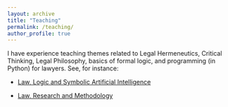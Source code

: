 ```yaml
---
layout: archive
title: "Teaching"
permalink: /teaching/
author_profile: true
---
```


I have experience teaching themes related to Legal Hermeneutics, Critical Thinking, Legal Philosophy, basics of formal logic, and programming (in Python) for lawyers. See, for instance:

- [Law, Logic and Symbolic Artificial Intelligence](https://sites.google.com/view/italojsoliveira/teaching/law-logic-and-symbolic-artificial-intelligence)

- [Law, Research and Methodology](https://sites.google.com/view/italojsoliveira/teaching/law-research-and-methodology)


<!-- {% include base_path %}

{% for post in site.teaching reversed %}
  {% include archive-single.html %}
{% endfor %} -->
